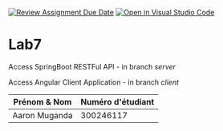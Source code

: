 [![Review Assignment Due Date](https://classroom.github.com/assets/deadline-readme-button-22041afd0340ce965d47ae6ef1cefeee28c7c493a6346c4f15d667ab976d596c.svg)](https://classroom.github.com/a/7E3IZ1KI)
[![Open in Visual Studio Code](https://classroom.github.com/assets/open-in-vscode-2e0aaae1b6195c2367325f4f02e2d04e9abb55f0b24a779b69b11b9e10269abc.svg)](https://classroom.github.com/online_ide?assignment_repo_id=16884901&assignment_repo_type=AssignmentRepo)
# Lab7 
Access SpringBoot RESTFul API - in branch *server* 

Access Angular Client Application - in branch *client*

| Prénom & Nom | Numéro d'étudiant |
|-------------|---------------|
| Aaron Muganda | 300246117 |
